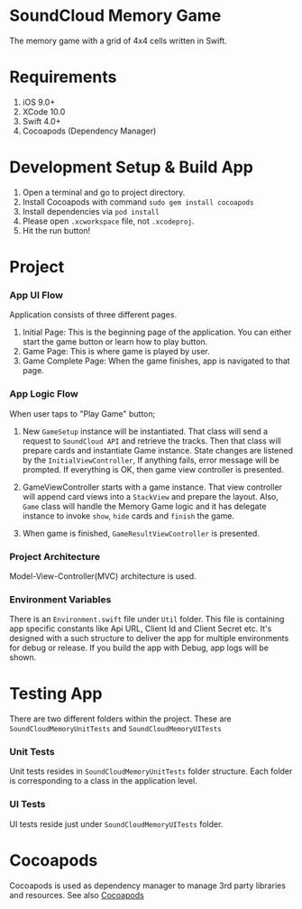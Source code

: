 SoundCloud Memory Game
========================
The memory game with a grid of 4x4 cells written in Swift.

# Requirements
1. iOS 9.0+
2. XCode 10.0
3. Swift 4.0+
4. Cocoapods (Dependency Manager)

# Development Setup & Build App
1. Open a terminal and go to project directory.
2. Install Cocoapods with command `sudo gem install cocoapods`
3. Install dependencies via `pod install`
4. Please open `.xcworkspace` file,  not `.xcodeproj`.
5. Hit the run button!

# Project 

### App UI Flow
Application consists of three different pages. 
1. Initial Page: This is the beginning page of the application. You can either start the game button or learn how to play button.
2. Game Page: This is where game is played by user.
3. Game Complete Page:  When the game finishes, app is navigated to that page.

### App Logic Flow

When user taps to "Play Game" button;

1. New `GameSetup` instance will be instantiated. That class will send a request to `SoundCloud API` and retrieve the tracks. Then that class will prepare cards and instantiate Game instance. State changes are listened by the `InitialViewController`, If anything fails, error message will be prompted. If everything is OK, then game view controller is presented.

2. GameViewController starts with a game instance. That view controller will append card views into a `StackView` and prepare the layout. Also, `Game` class will handle the Memory Game logic and it has delegate instance to invoke `show`, `hide` cards and `finish` the game.

3. When game is finished, `GameResultViewController` is presented.


### Project Architecture

Model-View-Controller(MVC) architecture is used.

### Environment Variables
There is an `Environment.swift` file under `Util` folder. This file is containing app specific constants like Api URL, Client Id and Client Secret etc. It's designed with a such structure to deliver the app for multiple environments for debug or release. If you build the app with Debug, app logs will be shown.

# Testing App
There are two different folders within the project. These are `SoundCloudMemoryUnitTests` and `SoundCloudMemoryUITests`

### Unit Tests
Unit tests resides in `SoundCloudMemoryUnitTests` folder structure. Each folder is corresponding to a class in the application level. 

### UI Tests
UI tests reside just under `SoundCloudMemoryUITests` folder.

# Cocoapods
Cocoapods is used as dependency manager to manage 3rd party libraries and resources. See also [Cocoapods](http://cocoapods.org)
